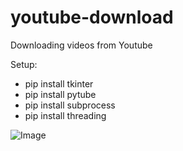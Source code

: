 # youtube-download
Downloading videos from Youtube

Setup:
- pip install tkinter
- pip install pytube
- pip install subprocess
- pip install threading

![Image](https://i.ibb.co/cFs4zHS/indir.png)
